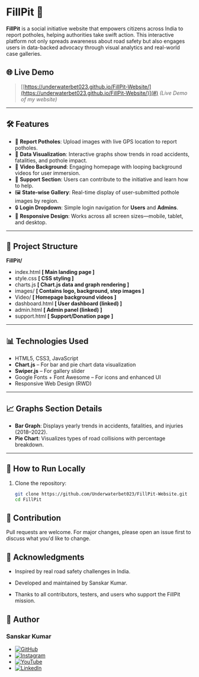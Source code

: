 
# FillPit 🚧

**FillPit** is a social initiative website that empowers citizens across India to report potholes, helping authorities take swift action. This interactive platform not only spreads awareness about road safety but also engages users in data-backed advocacy through visual analytics and real-world case galleries.

## 🌐 Live Demo

> [[https://underwaterbet023.github.io/FillPit-Website/](https://underwaterbet023.github.io/FillPit-Website/)](#)  *(Live Demo of my website)*

---

## 🛠 Features

- 📍 **Report Potholes**: Upload images with live GPS location to report potholes.
- 🧠 **Data Visualization**: Interactive graphs show trends in road accidents, fatalities, and pothole impact.
- 🎥 **Video Background**: Engaging homepage with looping background videos for user immersion.
- 💬 **Support Section**: Users can contribute to the initiative and learn how to help.
- 🖼 **State-wise Gallery**: Real-time display of user-submitted pothole images by region.
- 🔒 **Login Dropdown**: Simple login navigation for **Users** and **Admins**.
- 📱 **Responsive Design**: Works across all screen sizes—mobile, tablet, and desktop.

---

## 📁 Project Structure
**FillPit/**

- index.html **[ Main landing page ]**
- style.css  **[ CSS styling ]**
- charts.js  **[ Chart.js data and graph rendering ]**
- images/  **[ Contains logo, background, step images ]**
- Video/  **[ Homepage background videos ]**
- dashboard.html  **[ User dashboard (linked) ]**
- admin.html  **[ Admin panel (linked) ]**
- support.html  **[ Support/Donation page ]**

---

## 📊 Technologies Used

- HTML5, CSS3, JavaScript
- **Chart.js** – For bar and pie chart data visualization
- **Swiper.js** – For gallery slider
- Google Fonts + Font Awesome – For icons and enhanced UI
- Responsive Web Design (RWD)

---

## 📈 Graphs Section Details

- **Bar Graph**: Displays yearly trends in accidents, fatalities, and injuries (2018–2022).
- **Pie Chart**: Visualizes types of road collisions with percentage breakdown.

---

## 🚀 How to Run Locally

1. Clone the repository:
   ```bash
   git clone https://github.com/Underwaterbet023/FillPit-Website.git
   cd FillPit


## 🤝 Contribution
Pull requests are welcome. For major changes, please open an issue first to discuss what you'd like to change.

## 🙏 Acknowledgments
- Inspired by real road safety challenges in India.

- Developed and maintained by Sanskar Kumar.

- Thanks to all contributors, testers, and users who support the FillPit mission.

## 👤 Author

### Sanskar Kumar

- [![GitHub](https://img.shields.io/badge/GitHub-Underwaterbet023-181717?style=flat&logo=github)](https://github.com/Underwaterbet023)
- [![Instagram](https://img.shields.io/badge/Instagram-mainhoonsanskar-E4405F?style=flat&logo=instagram)]([https://www.instagram.com/mainhoonsanskar](https://www.instagram.com/mainhoonsanskar))
- [![YouTube](https://img.shields.io/badge/YouTube-SanskarKumar--i1s-FF0000?style=flat&logo=youtube)](https://www.youtube.com/@SanskarKumar-i1s)
- [![LinkedIn](https://img.shields.io/badge/LinkedIn-Sanskar%20Kumar-0077B5?style=flat&logo=linkedin)](https://www.linkedin.com/in/sanskar-kumar-65162a2b5/)
